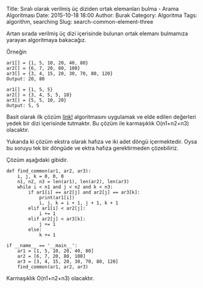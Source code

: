 Title: Sıralı olarak verilmiş üç diziden ortak elemanları bulma - Arama Algoritması
Date: 2015-10-18 18:00
Author: Burak
Category: Algoritma
Tags: algorithm, searching
Slug: search-common-element-three

Artan sırada verilmiş üç dizi içerisinde bulunan ortak elemanı bulmamıza yarayan algoritmaya bakacağız.

Örneğin
```
ar1[] = {1, 5, 10, 20, 40, 80}
ar2[] = {6, 7, 20, 80, 100}
ar3[] = {3, 4, 15, 20, 30, 70, 80, 120}
Output: 20, 80

ar1[] = {1, 5, 5}
ar2[] = {3, 4, 5, 5, 10}
ar3[] = {5, 5, 10, 20}
Output: 5, 5
```

Basit olarak ilk çözüm [link!](http://www.geeksforgeeks.org/union-and-intersection-of-two-sorted-arrays-2/) algoritmasını uygulamak ve elde edilen değerleri yedek bir dizi içerisinde tutmaktır. Bu çözüm ile karmaşıklık O(n1+n2+n3) olacaktır.

Yukarıda ki çözüm ekstra olarak hafıza ve iki adet döngü içermektedir. Oysa bu soruyu tek bir döngüde ve ektra hafıza gerektirmeden çözebiliriz.

Çözüm aşağıdaki gibidir.

```
def find_common(ar1, ar2, ar3):
    i, j, k = 0, 0, 0
    n1, n2, n3 = len(ar1), len(ar2), len(ar3)
    while i < n1 and j < n2 and k < n3:
        if ar1[i] == ar2[j] and ar2[j] == ar3[k]:
            print(ar1[i])
            i, j, k = i + 1, j + 1, k + 1
        elif ar1[i] < ar2[j]:
            i += 1
        elif ar2[j] < ar3[k]:
            j += 1
        else:
            k += 1

if __name__ == '__main__':
    ar1 = [1, 5, 10, 20, 40, 80]
    ar2 = [6, 7, 20, 80, 100]
    ar3 = [3, 4, 15, 20, 30, 70, 80, 120]
    find_common(ar1, ar2, ar3)
```

Karmaşıklık O(n1+n2+n3) olacaktır.
